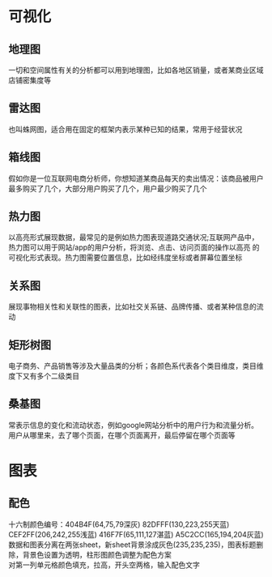 # 可视化 
 ## 地理图 
 一切和空间属性有关的分析都可以用到地理图，比如各地区销量，或者某商业区域店铺密集度等<br> 
 ## 雷达图 
 也叫蛛网图，适合用在固定的框架内表示某种已知的结果，常用于经营状况<br> 
 ## 箱线图 
 假如你是一位互联网电商分析师，你想知道某商品每天的卖出情况：该商品被用户最多购买了几个，大部分用户购买了几个，用户最少购买了几个<br> 
 ## 热力图 
 以高亮形式展现数据，最常见的是例如热力图表现道路交通状况;互联网产品中，热力图可以用于网站/app的用户分析，将浏览、点击、访问页面的操作以高亮 
 的可视化形式表现。热力图需要位置信息，比如经纬度坐标或者屏幕位置坐标<br> 
 ## 关系图 
 展现事物相关性和关联性的图表，比如社交关系链、品牌传播、或者某种信息的流动<br>
 ## 矩形树图
 电子商务、产品销售等涉及大量品类的分析；各颜色系代表各个类目维度，类目维度下又有多个二级类目<br>
 ## 桑基图
 常表示信息的变化和流动状态，例如google网站分析中的用户行为和流量分析。用户从哪里来，去了哪个页面，在哪个页面离开，最后停留在哪个页面等<br>
 # 图表
 ## 配色
 十六制颜色编号：404B4F(64,75,79深灰) 82DFFF(130,223,255天蓝) CEF2FF(206,242,255浅蓝) 416F7F(65,111,127湛蓝) A5C2CC(165,194,204灰蓝)<br>
 数据和图表分离在两张sheet，新sheet背景涂成灰色(235,235,235)，图表标题删除，背景色设置为透明，柱形图颜色调整为配色方案<br>
 对第一列单元格颜色填充，拉高，开头空两格，输入配色文字<br>
 

